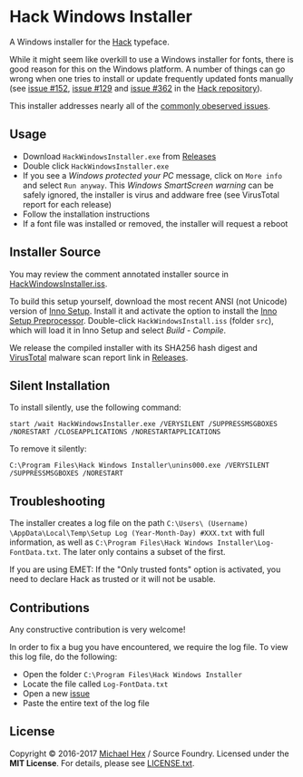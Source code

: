 # Hack Windows Installer

A Windows installer for the [Hack](https://github.com/source-foundry/Hack) typeface.

While it might seem like overkill to use a Windows installer for fonts, there is good reason for this on the Windows platform. A number of things can go wrong when one tries to install or update frequently updated fonts manually (see [issue #152](https://github.com/source-foundry/Hack/issues/152), [issue #129](https://github.com/source-foundry/Hack/issues/129) and [issue #362](https://github.com/source-foundry/Hack/issues/362) in the [Hack repository](https://github.com/source-foundry/Hack/)). 

This installer addresses nearly all of the [commonly obeserved issues](https://github.com/source-foundry/Hack-windows-installer/blob/master/FontInstallationIssues.md).


## Usage

- Download `HackWindowsInstaller.exe` from [Releases](https://github.com/source-foundry/Hack-windows-installer/releases/latest)
- Double click `HackWindowsInstaller.exe`
- If you see a *Windows protected your PC* message, click on `More info` and select `Run anyway`. This *Windows SmartScreen warning* can be safely ignored, the installer is virus and addware free (see VirusTotal report for each release) 
- Follow the installation instructions
- If a font file was installed or removed, the installer will request a reboot

## Installer Source

You may review the comment annotated installer source in [HackWindowsInstaller.iss](https://github.com/source-foundry/Hack-windows-installer/blob/master/src/HackWindowsInstaller.iss).

To build this setup yourself, download the most recent ANSI (not Unicode) version of [Inno Setup](http://www.jrsoftware.org/isdl.php). Install it and activate the option to install the [Inno Setup Preprocessor](http://www.jrsoftware.org/ispphelp/). Double-click `HackWindowsInstall.iss` (folder `src`), which will load it in Inno Setup and select *Build* - *Compile*.

We release the compiled installer with its SHA256 hash digest and [VirusTotal](https://virustotal.com/en/) malware scan report link in [Releases](https://github.com/source-foundry/Hack-windows-installer/releases/latest).


## Silent Installation

To install silently, use the following command:

 ``start /wait HackWindowsInstaller.exe /VERYSILENT /SUPPRESSMSGBOXES /NORESTART /CLOSEAPPLICATIONS /NORESTARTAPPLICATIONS``

To remove it silently:

 ``C:\Program Files\Hack Windows Installer\unins000.exe /VERYSILENT /SUPPRESSMSGBOXES /NORESTART``


## Troubleshooting

The installer creates a log file on the path `C:\Users\ (Username) \AppData\Local\Temp\Setup Log (Year-Month-Day) #XXX.txt` with full information, as well as `C:\Program Files\Hack Windows Installer\Log-FontData.txt`. The later only contains a subset of the first. 

If you are using EMET: If the "Only trusted fonts" option is activated, you need to declare Hack as trusted or it will not be usable.


## Contributions

Any constructive contribution is very welcome! 

In order to fix a bug you have encountered, we require the log file. To view this log file, do the following:

- Open the folder `C:\Program Files\Hack Windows Installer`
- Locate the file called `Log-FontData.txt`
- Open a new [issue](https://github.com/source-foundry/Hack-windows-installer/issues/new)
- Paste the entire text of the log file  


## License
Copyright © 2016-2017 [Michael Hex](http://www.texhex.info/) / Source Foundry. Licensed under the **MIT License**. For details, please see [LICENSE.txt](https://github.com/source-foundry/Hack-windows-installer/blob/master/LICENSE.txt).
